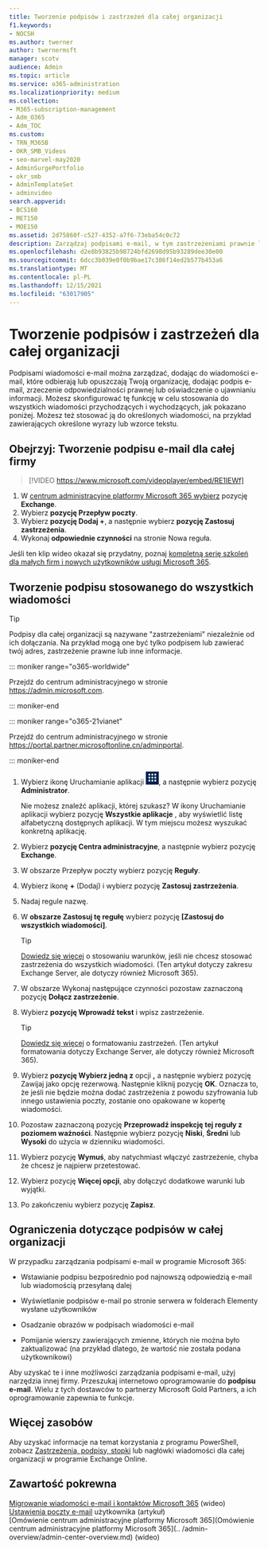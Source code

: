 ```yaml
---
title: Tworzenie podpisów i zastrzeżeń dla całej organizacji
f1.keywords:
- NOCSH
ms.author: twerner
author: twernermsft
manager: scotv
audience: Admin
ms.topic: article
ms.service: o365-administration
ms.localizationpriority: medium
ms.collection:
- M365-subscription-management
- Adm_O365
- Adm_TOC
ms.custom:
- TRN_M365B
- OKR_SMB_Videos
- seo-marvel-may2020
- AdminSurgePortfolio
- okr_smb
- AdminTemplateSet
- adminvideo
search.appverid:
- BCS160
- MET150
- MOE150
ms.assetid: 2d75860f-c527-4352-a7f6-73eba54c0c72
description: Zarządzaj podpisami e-mail, w tym zastrzeżeniami prawnie lub oświadczeniami o ujawnianiu informacji dla wszystkich wiadomości e-mail, które odbierają lub opuszczają Twoją organizację.
ms.openlocfilehash: d2e8b93825b98724bfd2698d95b93289dee30e00
ms.sourcegitcommit: 6dcc3b039e0f0b9bae17c386f14ed2b577b453a6
ms.translationtype: MT
ms.contentlocale: pl-PL
ms.lasthandoff: 12/15/2021
ms.locfileid: "63017905"
---
```

# <a name="create-organization-wide-signatures-and-disclaimers"></a>Tworzenie podpisów i zastrzeżeń dla całej organizacji

 Podpisami wiadomości e-mail można zarządzać, dodając do wiadomości e-mail, które odbierają lub opuszczają Twoją organizację, dodając podpis e-mail, zrzeczenie odpowiedzialności prawnej lub oświadczenie o ujawnianiu informacji. Możesz skonfigurować tę funkcję w celu stosowania do wszystkich wiadomości przychodzących i wychodzących, jak pokazano poniżej. Możesz też stosować ją do określonych wiadomości, na przykład zawierających określone wyrazy lub wzorce tekstu.

## <a name="watch-create-a-company-wide-email-signature"></a>Obejrzyj: Tworzenie podpisu e-mail dla całej firmy
  
> [!VIDEO https://www.microsoft.com/videoplayer/embed/RE1IEWf] 

1. W <a href="https://go.microsoft.com/fwlink/p/?linkid=2024339" target="_blank">centrum administracyjne platformy Microsoft 365 wybierz</a> pozycję **Exchange**.
1. Wybierz **pozycję Przepływ poczty**.
1. Wybierz **pozycję Dodaj +**, a następnie wybierz **pozycję Zastosuj zastrzeżenia**.
1. Wykonaj **odpowiednie czynności** na stronie Nowa reguła. 

Jeśli ten klip wideo okazał się przydatny, poznaj [kompletną serię szkoleń dla małych firm i nowych użytkowników usługi Microsoft 365](../../business-video/index.yml).

## <a name="create-a-signature-that-applies-to-all-messages"></a>Tworzenie podpisu stosowanego do wszystkich wiadomości

> [!TIP]
> Podpisy dla całej organizacji są nazywane "zastrzeżeniami" niezależnie od ich dołączania. Na przykład mogą one być tylko podpisem lub zawierać twój adres, zastrzeżenie prawne lub inne informacje.
    
::: moniker range="o365-worldwide"

Przejdź do centrum administracyjnego w stronie <a href="https://go.microsoft.com/fwlink/p/?linkid=2024339" target="_blank">https://admin.microsoft.com</a>.

::: moniker-end

::: moniker range="o365-21vianet"

Przejdź do centrum administracyjnego w stronie <a href="https://go.microsoft.com/fwlink/p/?linkid=850627" target="_blank">https://portal.partner.microsoftonline.cn/adminportal</a>.

::: moniker-end

1. Wybierz ikonę Uruchamianie aplikacji ![Ikona Uruchamianie aplikacji](../../media/7502f4ec-3c9a-435d-a7b4-b9cda85189a7.png), a następnie wybierz pozycję **Administrator**.
   
    Nie możesz znaleźć aplikacji, której szukasz? W ikony Uruchamianie aplikacji wybierz pozycję **Wszystkie aplikacje** , aby wyświetlić listę alfabetyczną dostępnych aplikacji. W tym miejscu możesz wyszukać konkretną aplikację. 
    
2. Wybierz **pozycję Centra administracyjne**, a następnie wybierz pozycję **Exchange**.
    
3. W obszarze Przepływ poczty wybierz pozycję **Reguły**.
    
4. Wybierz ikonę **+** (Dodaj) i wybierz pozycję **Zastosuj zastrzeżenia**.
    
5. Nadaj regule nazwę.
    
6. W **obszarze Zastosuj tę regułę** wybierz pozycję **[Zastosuj do wszystkich wiadomości]**.
    
    > [!TIP]
    > [Dowiedz się więcej](/Exchange/policy-and-compliance/mail-flow-rules/signatures#Scoping) o stosowaniu warunków, jeśli nie chcesz stosować zastrzeżenia do wszystkich wiadomości. (Ten artykuł dotyczy zakresu Exchange Server, ale dotyczy również Microsoft 365). 
  
7. W obszarze Wykonaj następujące czynności pozostaw zaznaczoną pozycję **Dołącz zastrzeżenie**. 
    
8.  Wybierz **pozycję Wprowadź tekst** i wpisz zastrzeżenie. 
    
    > [!TIP]
    > [Dowiedz się więcej](/Exchange/policy-and-compliance/mail-flow-rules/signatures#FormatDisclaimer) o formatowaniu zastrzeżeń. (Ten artykuł formatowania dotyczy Exchange Server, ale dotyczy również Microsoft 365). 

9. Wybierz **pozycję Wybierz jedną z** opcji **,** a następnie wybierz pozycję Zawijaj jako opcję rezerwową. Następnie kliknij pozycję **OK**. Oznacza to, że jeśli nie będzie można dodać zastrzeżenia z powodu szyfrowania lub innego ustawienia poczty, zostanie ono opakowane w kopertę wiadomości.
    
10. Pozostaw zaznaczoną pozycję **Przeprowadź inspekcję tej reguły z poziomem ważności**. Następnie wybierz pozycję **Niski**, **Średni** lub **Wysoki** do użycia w dzienniku wiadomości. 
    
11. Wybierz pozycję **Wymuś**, aby natychmiast włączyć zastrzeżenie, chyba że chcesz je najpierw przetestować. 
    
12. Wybierz pozycję **Więcej opcji**, aby dołączyć dodatkowe warunki lub wyjątki. 
    
13. Po zakończeniu wybierz pozycję **Zapisz**. 
    
## <a name="limitations-of-organization-wide-signatures"></a>Ograniczenia dotyczące podpisów w całej organizacji

W przypadku zarządzania podpisami e-mail w programie Microsoft 365:
  
- Wstawianie podpisu bezpośrednio pod najnowszą odpowiedzią e-mail lub wiadomością przesyłaną dalej
    
- Wyświetlanie podpisów e-mail po stronie serwera w folderach Elementy wysłane użytkowników
    
- Osadzanie obrazów w podpisach wiadomości e-mail
    
- Pomijanie wierszy zawierających zmienne, których nie można było zaktualizować (na przykład dlatego, że wartość nie została podana użytkownikowi)
    
Aby uzyskać te i inne możliwości zarządzania podpisami e-mail, użyj narzędzia innej firmy. Przeszukaj internetowo oprogramowanie do **podpisu e-mail**. Wielu z tych dostawców to partnerzy Microsoft Gold Partners, a ich oprogramowanie zapewnia te funkcje. 
  
## <a name="more-resources"></a>Więcej zasobów

Aby uzyskać informacje na temat korzystania z programu PowerShell, zobacz [Zastrzeżenia, podpisy, stopki](/exchange/security-and-compliance/mail-flow-rules/disclaimers-signatures-footers-or-headers) lub nagłówki wiadomości dla całej organizacji w programie Exchange Online.

## <a name="related-content"></a>Zawartość pokrewna

[Migrowanie wiadomości e-mail i kontaktów Microsoft 365](migrate-email-and-contacts-admin.md) (wideo)\
[Ustawienia poczty e-mail](../email/office-365-user-email-settings.md) użytkownika (artykuł)\
[Omówienie centrum administracyjne platformy Microsoft 365](Omówienie centrum administracyjne platformy Microsoft 365](.. /admin-overview/admin-center-overview.md) (wideo)

